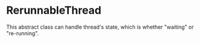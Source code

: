 # RerunnableThread
This abstract class can handle thread's state, which is whether "waiting" or "re-running".
